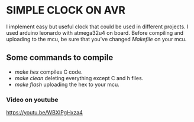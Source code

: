 # SIMPLE CLOCK ON AVR
I implement easy but useful clock that could be used in different projects. I used arduino leonardo with atmega32u4 on board.
Before compiling and uploading to the mcu, be sure that you've changed *Makefile* on your mcu.
## Some commands to compile
- *make hex* compiles C code.
- *make clean*  deleting everything except C and h files.
- *make flash*  uploading the hex to your mcu.
### Video on youtube
https://youtu.be/WBXIPgHxza4
